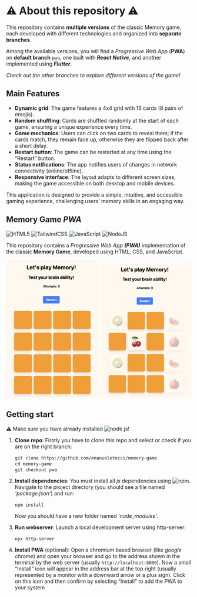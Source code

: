 # ⚠️ About this repository ⚠️

This repository contains **multiple versions** of the classic Memory game, each developed with different technologies and organized into **separate branches**. 

Among the available versions, you will find a *Progressive Web App* (**PWA**) on **default branch** `pwa`, one built with ***React Native***, and another implemented using ***Flutter***.

*Check out the other branches to explore different versions of the game!*

## Main Features

- **Dynamic grid**: The game features a 4x4 grid with 16 cards (8 pairs of emojis).
- **Random shuffling**: Cards are shuffled randomly at the start of each game, ensuring a unique experience every time.
- **Game mechanics**: Users can click on two cards to reveal them; if the cards match, they remain face up, otherwise they are flipped back after a short delay.
- **Restart button**: The game can be restarted at any time using the “Restart” button.
- **Status notifications**: The app notifies users of changes in network connectivity (online/offline).
- **Responsive interface**: The layout adapts to different screen sizes, making the game accessible on both desktop and mobile devices.

This application is designed to provide a simple, intuitive, and accessible gaming experience, challenging users’ memory skills in an engaging way.

## Memory Game *PWA*

![HTML5](https://img.shields.io/badge/html5-%23E34F26.svg?style=for-the-badge&logo=html5&logoColor=white)
![TailwindCSS](https://img.shields.io/badge/tailwindcss-%2338B2AC.svg?style=for-the-badge&logo=tailwind-css&logoColor=white)
![JavaScript](https://img.shields.io/badge/javascript-%23323330.svg?style=for-the-badge&logo=javascript&logoColor=%23F7DF1E)
![NodeJS](https://img.shields.io/badge/node.js-6DA55F?style=for-the-badge&logo=node.js&logoColor=white)

This repository contains a *Progressive Web App **(PWA)*** implementation of the classic **Memory Game**, developed using HTML, CSS, and JavaScript.

<p align="center">
  <img src="assets/screenshots/memory1.jpg" width="250"/>
  <img src="assets/screenshots/memory2.jpg" width="250"/>
</p>

## Getting start
⚠️ Make sure you have already installed ![node.js](https://nodejs.org/en)!

1. **Clone repo**: Firstly you have to clone this repo and select or check if you are on the right branch:
    ```
    git clone https://github.com/emanueletocci/memory-game
    cd memory-game
    git checkout pwa
    ```

2. **Install dependencies**: You must install all *js* dependencies using ![npm](https://www.npmjs.com/). 
Navigate to the project directory (you should see a file named *'package.json'*) and run:
    ```
    npm install
    ```
    Now you should have a new folder named *'node_modules'*.

3. **Run webserver**: Launch a local development server using http-server:
    ```
    npx http-server
    ```
4. **Install PWA** (optional): Open a chromium based browser (like *google chrome*) and open your browser and go to the address shown in the terminal by the web server (usually `http://localhost:8000`). Now a small “Install” icon will appear in the address bar at the top right (usually represented by a monitor with a downward arrow or a plus sign).
Click on this icon and then confirm by selecting “Install” to add the PWA to your system
